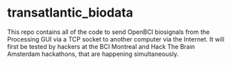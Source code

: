 # transatlantic_biodata
This repo contains all of the code to send OpenBCI biosignals from the Processing GUI via a TCP socket to another computer via the Internet. It will first be tested by hackers at the BCI Montreal and Hack The Brain Amsterdam hackathons, that are happening simultaneously. 
